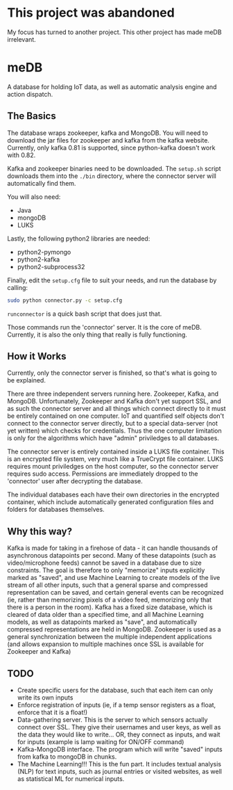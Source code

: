 This project was abandoned
==========

My focus has turned to another project. This other project has made meDB irrelevant.


meDB
======

A database for holding IoT data, as well as automatic analysis engine and action dispatch.


The Basics
-------------------

The database wraps zookeeper, kafka and MongoDB. You will need to download the jar files for zookeeper and kafka from the kafka website.
Currently, only kafka 0.81 is supported, since python-kafka doesn't work with 0.82.

Kafka and zookeeper binaries need to be downloaded. The `setup.sh` script downloads them into the `./bin` directory, where the connector
server will automatically find them.

You will also need:

- Java
- mongoDB
- LUKS

Lastly, the following python2 libraries are needed:

- python2-pymongo
- python2-kafka
- python2-subprocess32

Finally, edit the ```setup.cfg``` file to suit your needs, and run the database by calling:

```bash
sudo python connector.py -c setup.cfg
```

```runconnector``` is a quick bash script that does just that.

Those commands run the 'connector' server. It is the core of meDB. Currently, it is also the only thing that really is fully functioning.

How it Works
-------------------------

Currently, only the connector server is finished, so that's what is going to be explained.

There are three independent servers running here. Zookeeper, Kafka, and MongoDB. Unfortunately, Zookeeper and Kafka don't yet support SSL, and as such the connector server and all things which connect directly to it must be entirely contained on one computer. IoT and quantified self objects don't connect to the connector server directly, but to a special data-server (not yet written) which checks for credentials. Thus the one computer limitation is only for the algorithms which have "admin" priviledges to all databases.

The connector server is entirely contained inside a LUKS file container. This is an encrypted file system, very much like a TrueCrypt file container. LUKS requires mount priviledges on the host computer, so the connector server requires sudo access. Permissions are immediately dropped to the 'connector' user after decrypting the database.

The individual databases each have their own directories in the encrypted container, which include automatically generated configuration files and folders for databases themselves.


Why this way?
--------------------

Kafka is made for taking in a firehose of data - it can handle thousands of asynchronous datapoints per second. Many of these datapoints (such as video/microphone feeds) cannot be saved in a database due to size constraints. The goal is therefore to only "memorize" inputs explicitly marked as "saved", and use Machine Learning to create models of the live stream of all other inputs, such that a general sparse and compressed representation can be saved, and certain general events can be recognized (ie, rather than memorizing pixels of a video feed, memorizing only that there is a person in the room). Kafka has a fixed size database, which is cleared of data older than a specified time, and all Machine Learning models, as well as datapoints marked as "save", and automatically compressed representations are held in MongoDB. Zookeeper is used as a general synchronization between the multiple independent applications (and allows expansion to multiple machines once SSL is available for Zookeeper and Kafka)

TODO
---------------------

- Create specific users for the database, such that each item can only write its own inputs
- Enforce registration of inputs (ie, if a temp sensor registers as a float, enforce that it is a float!)
- Data-gathering server. This is the server to which sensors actually connect over SSL. They give their usernames and user keys, as well as the data they would like to write... OR, they connect as inputs, and wait for inputs (example is lamp waiting for ON/OFF command)
- Kafka-MongoDB interface. The program which will write "saved" inputs from kafka to mongoDB in chunks.
- The Machine Learning!!! This is the fun part. It includes textual analysis (NLP) for text inputs, such as journal entries or visited websites, as well as statistical ML for numerical inputs.
